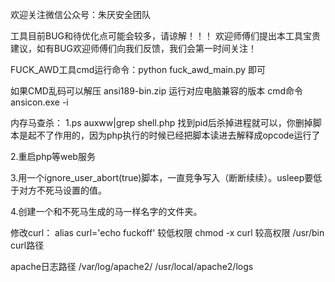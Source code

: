 欢迎关注微信公众号：朱厌安全团队

工具目前BUG和待优化点可能会较多，请谅解！！！
欢迎师傅们提出本工具宝贵建议，如有BUG欢迎师傅们向我们反馈，我们会第一时间关注！

FUCK_AWD工具cmd运行命令：python fuck_awd_main.py  即可

如果CMD乱码可以解压 ansi189-bin.zip 运行对应电脑兼容的版本 cmd命令ansicon.exe -i

内存马查杀：
1.ps auxww|grep shell.php 找到pid后杀掉进程就可以，你删掉脚本是起不了作用的，因为php执行的时候已经把脚本读进去解释成opcode运行了

2.重启php等web服务

3.用一个ignore_user_abort(true)脚本，一直竞争写入（断断续续）。usleep要低于对方不死马设置的值。

4.创建一个和不死马生成的马一样名字的文件夹。

修改curl：
alias curl='echo fuckoff'  较低权限
chmod -x curl  较高权限
/usr/bin  curl路径

apache日志路径
/var/log/apache2/
/usr/local/apache2/logs
